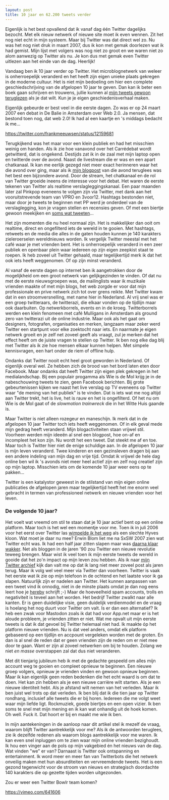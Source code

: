 ```yaml
---
layout: post
title: 10 jaar en 62.200 tweets verder
---
```


Eigenlijk is het best opvallend dat ik vanaf dag één Twitter dagelijks bezocht. Met elk nieuw netwerk of nieuwe site moet ik even wennen. Zit het nog niet echt in mijn systeem. Maar bij Twitter was dat direct wel zo. Nu was het nog niet druk in maart 2007, dus ik kon met gemak doorlezen wat ik had gemist. Mijn lijst met volgers was nog niet zo groot en we waren niet zo alom aanwezig op Twitter als nu. Je kon dus met gemak even Twitter uitlezen aan het einde van de dag. Heerlijk!

Vandaag ben ik 10 jaar verder op Twitter. Het microblognetwerk van weleer is onherroepelijk veranderd en het heeft zijn eigen unieke plaats gekregen in de moderne cultuur. Het is niet mijn bedoeling om hier een complete geschiedschrijving van de afgelopen 10 jaar te geven. Dan kan ik beter een boek gaan schrijven en trouwens, jullie kunnen al [mijn tweets gewoon teruglezen](http://twitter.frankmeeuwsen.com/) als je dat wilt. Kun je je eigen geschiedenisverhaal maken.  

Eigenlijk gebeurde er best veel in die eerste dagen. Zo was er op 24 maart 2007 een debat in De Balie in Amsterdam over Web 2.0. Ja mensen, dat bestond toen nog, dat web 2.0! Ik had al een kaartje en 's middags bedacht ik me...

https://twitter.com/frankmeeuwsen/status/12159681

Terugkijkend was het maar voor een klein publiek en had het misschien weinig om handen. Als ik zie hoe vanavond over het Carrédebat wordt getwitterd, dat is ongekend. Destijds zat ik in de zaal met mijn laptop open en twitterde over de avond. Naast de livestream die er was en een apart chatkanaal. Ik kan me eerlijk gezegd niet meer exact herinneren waar het die avond over ging, maar als ik [mijn blogpost](http://archief.kaliber.net/de-wilde-web-20-wereld-was-even-10-vanavond/) van die avond teruglees was het best een bijzondere avond. Door de stream, het chatkanaal en de rol van Twitter groeide ineens de interesse voor het debat. Het waren de eerste tekenen van Twitter als realtime verslagleggingskanaal. Een paar maanden later zal Pinkpop eveneens te volgen zijn via Twitter, met dank aan het vooruitstrevende team van VPRO en 3voor12. Hashtags bestonden niet, maar door je tweets te beginnen met PP werd je onderdeel van de verslaglegging, kon je vragen stellen en recensies geven. Of met een biertje gewoon meekijken en [soms wat tweeten](https://twitter.com/frankmeeuwsen/statuses/78758372?tw_i=78758372&tw_e=details&tw_p=archive)...

Het zijn momenten die nu heel normaal zijn. Het is makkelijker dan ooit om realtime, direct en ongefilterd iets de wereld in te gooien. Met hashtags, retweets en de media die alles in de gaten houden kunnen je 140 karakters zieleroerselen wereldnieuws worden. Ik vergelijk Twitter meestal met het café waar je met vrienden bent. Het is onherroepelijk veranderd in een zeer publiek en openbaar plein waar iedereen op zijn eigen zeepkist staat te roepen. Ik heb zoveel uit Twitter gehaald, maar tegelijkertijd merk ik dat het ook iets heeft weggenomen. Of op zijn minst veranderd. 

Al vanaf de eerste dagen op internet ben ik aangetrokken door de mogelijkheid om een groot netwerk van gelijkgezinden te vinden. Of dat nu met de eerste nieuwsgroepen was, de mailinglists waar ik muzikale vrienden maakte of met mijn blogs, het web zorgde er voor dat mijn professionale en prive netwerk zich tot over grens reikte. Met Twitter kwam dat in een stroomversnelling, met name hier in Nederland. Al vrij snel was er een groep twitteraars, de twitterazi, die elkaar vonden op de tijdlijn maar ook daarbuiten. Op netwerkborrels, events en in de kroeg. Twitterborrels werden een klein fenomeen met café Mulligans in Amsterdam als ground zero van twitterazi uit de online industrie. 
Maar ook als het gaat om designers, fotografen, organisaties en merken, langzaam maar zeker werd Twitter een startpunt voor elke zoektocht naar iets. En naarmate je eigen netwerk groeit en je zelf net zoveel geeft als vraagt, zul je merken dat het effect heeft om de juiste vragen te stellen op Twitter. Ik ben nog elke dag blij met Twitter als ik zie hoe mensen elkaar kunnen helpen. Met simpele kennisvragen, een hart onder de riem of offline hulp. 

Ondanks dat Twitter nooit echt heel groot geworden in Nederland. Of eigenlijk overal wel. Ze hebben zich de brood van het bord laten eten door Facebook. Maar ondanks dat heeft Twitter zijn eigen plek gekregen in het medialandschap. Bij een populair progamma als Wie is de Mol krijg je in de nabeschouwing tweets te zien, geen Facebook berichten. Bij grote gebeurtenissen kijken we naast het live verslag op TV eveneens op Twitter waar "de mening van het publiek" is te vinden. Dat is iets wat me nog altijd aan Twitter trekt, het is live, het is rauw en het is ongefilterd. Of het nu om Wie is de Mol gaat of de *slowmotion trainwreck* die in het Witte Huis gaande is. 

Maar Twitter is niet alleen rozegeur en maneschijn. Ik merk dat in de afgelopen 10 jaar Twitter toch iets heeft weggenomen. Of in elk geval mede mijn gedrag heeft veranderd. 
Mijn blogactiviteiten staan vrijwel stil. Voorheen werden mijn ideeën al snel een blogpost, hoe on-af en incompleet het kon zijn. Nu wordt het een tweet. Dat steekt me af en toe. Maar toch is Twitter hier niet de enige schuldige aan. In de afgelopen 10 jaar is mijn leven veranderd. Twee kinderen en een gezinsleven dragen bij aan een andere indeling van mijn dag en vrije tijd. Omdat ik vrijwel de hele dag online ben wil ik 's avonds niet meer heel actief zijn en zelf nog creatief zijn op mijn laptop. Misschien iets om de komende 10 jaar weer eens op te pakken...

Twitter is een katalystor geweest in de stilstand van mijn eigen online publicaties de afgelopen jaren maar tegelijkertijd heeft het me enorm veel gebracht in termen van professioneel netwerk en nieuwe vrienden voor het leven. 

### De volgende 10 jaar?

Het voelt wat vreemd om stil te staan dat je 10 jaar actief bent op een online platform. Maar toch is het wel een momentje voor me. Toen ik in juli 2006 voor het eerst over Twitter las [wimpelde ik het weg](http://archief.kaliber.net/twttr-oftewel-present-tense-blogging/) als een slechte Hyves kloon. Wat moet je daar nu mee? Erwin Blom liet me na SxSW 2007 zien wat Twitter echt was. Ik had een half jaar zitten slapen maar was [daarna klaar wakker](http://archief.kaliber.net/twitter-het-kwartje-begint-te-tuimelen/). Net als bloggen in de jaren '90 zou Twitter een nieuwe revolutie teweeg brengen. Maar wist ik veel toen ik mijn eerste tweets de wereld in gooide dat het zo'n impact op mijn leven zou hebben. Als ik naar [mijn Twitter archief](http://twitter.frankmeeuwsen.com/) kijk dan valt me op dat ik lang niet meer zoveel post als jaren terug. Maar ik volg wel veel meer via Twitter dan voorheen. Twitter is vaak het eerste wat ik zie op mijn telefoon in de ochtend en het laatste voor ik ga slapen. 
Natuurlijk zijn er nadelen aan Twitter. Het kunnen aanpassen van een tweet vind ik onnodig, niet in de minste plaats omdat je dan nog eens leert hoe je [hereby](http://heavy.com/news/2017/03/president-donald-trump-hereby-hear-by-hearby-spell-wrong-incorrectly-on-twitter-screenshots-chuck-schumer-nancy-pelosi/) schrijft ;-) Maar de hoeveelheid spam accounts, trolls en negativiteit is teveel aan het worden. Het bedrijf Twitter zwalkt naar alle kanten. Er is geen duidelijke visie, geen duidelijk verdienmodel en de vraag is hoelang het nog duurt voor Twitter om valt. Is er dan een alternatief? Ik heb een zwak voor Mastodon zoals ik dat had voor App.net maar er is het aloude probleem, je vrienden zitten er niet. Wat me opvalt uit mijn eerste tweets is dat ik dat gevoel bij Twitter helemaal niet had. Ik maakte óp het platform nieuwe vrienden. Nu is dat veel anders, omdat elk platform gebaseerd op een tijdlijn en accpount vergeleken worden met de groten. En dan is al snel de reden dat er geen vrienden zijn de reden om er niet mee door te gaan. Want er zijn al zoveel netwerken om bij te houden. Zolang we niet *en masse* overstappen zal dat dus niet veranderen.

Met dit tienjarig jubileum heb ik met de gedachte gespeeld om alles mijn account weg te gooien en compleet opnieuw te beginnen. Een nieuwe groep volgers, opnieuw je vrienden vinden en gewoon opnieuw beginnen. Maar ik kan eigenlijk geen reden bedenken die het echt waard is om dat te doen. Het kan zin hebben als je een nieuwe carrière wilt starten. Als je een nieuwe identiteit hebt. Als je afstand wilt nemen van het verleden. Maar ik ben juist wel trots op dat verleden. Ik ben blij dat ik die tien jaar op Twitter rondhang, inclusief alle tweets die er bij horen. Iedereen die me volgt weet waar mijn liefde ligt. Rockmuziek, goede biertjes en een open vizier. Ik ben soms te snel met mijn mening en ik kan wat onhandig uit de hoek komen. Oh well. Fuck it. Dat hoort er bij en maakt me wie ik ben. 

In mijn aantekeningen in de aanloop naar dit artikel stel ik mezelf de vraag, waarom blijft Twitter aantrekkelijk voor me? Als ik de antwoorden teruglees, zie ik dezelfde redenen als waarom blogs aantrekkelijk voor me waren. Ik kan even snel inpluggen om te zien waar mijn online vrienden bezighoudt. Ik hou een vinger aan de pols op mijn vakgebied én het nieuws van de dag. Wat vinden "we" er van? Darnaast is Twitter ook ontspanning en entertainment. Ik word meer en meer fan van Twitterbots die het netwerk onveilig maken met hun absurditeiten en vervreemdende tweets. Het is een gezond tegenwicht voor de stroom van nieuws en strategisch doordachte 140 karakters die op gezette tijden worden uitgezonden. 

Zou er weer een Twitter Bowlr team komen?

https://vimeo.com/641606

